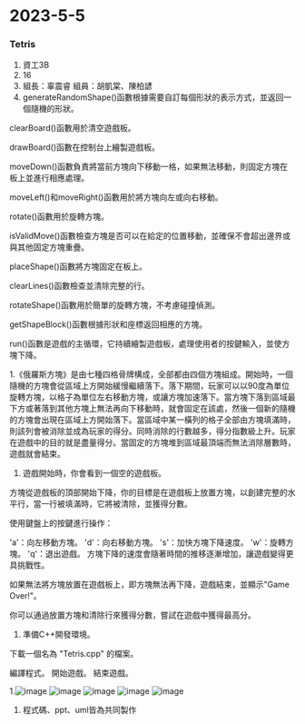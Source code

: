 # 2023-5-5
### Tetris

1. 資工3B 
1. 16 
1. 組長：辜震睿  組員：胡凱棠、陳柏諺
1. generateRandomShape()函數根據需要自訂每個形狀的表示方式，並返回一個隨機的形狀。

clearBoard()函數用於清空遊戲板。

drawBoard()函數在控制台上繪製遊戲板。

moveDown()函數負責將當前方塊向下移動一格，如果無法移動，則固定方塊在板上並進行相應處理。

moveLeft()和moveRight()函數用於將方塊向左或向右移動。

rotate()函數用於旋轉方塊。

isValidMove()函數檢查方塊是否可以在給定的位置移動，並確保不會超出邊界或與其他固定方塊重疊。

placeShape()函數將方塊固定在板上。

clearLines()函數檢查並清除完整的行。

rotateShape()函數用於簡單的旋轉方塊，不考慮碰撞偵測。

getShapeBlock()函數根據形狀和座標返回相應的方塊。

run()函數是遊戲的主循環，它持續繪製遊戲板，處理使用者的按鍵輸入，並使方塊下降。

1.《俄羅斯方塊》是由七種四格骨牌構成，全部都由四個方塊組成。開始時，一個隨機的方塊會從區域上方開始緩慢繼續落下。落下期間，玩家可以以90度為單位旋轉方塊，以格子為單位左右移動方塊，或讓方塊加速落下。當方塊下落到區域最下方或著落到其他方塊上無法再向下移動時，就會固定在該處，然後一個新的隨機的方塊會出現在區域上方開始落下。當區域中某一橫列的格子全部由方塊填滿時，則該列會被消除並成為玩家的得分。同時消除的行數越多，得分指數級上升。玩家在遊戲中的目的就是盡量得分。當固定的方塊堆到區域最頂端而無法消除層數時，遊戲就會結束。

1. 遊戲開始時，你會看到一個空的遊戲板。

方塊從遊戲板的頂部開始下降，你的目標是在遊戲板上放置方塊，以創建完整的水平行，當一行被填滿時，它將被清除，並獲得分數。

使用鍵盤上的按鍵進行操作：

'a'：向左移動方塊。
'd'：向右移動方塊。
's'：加快方塊下降速度。
'w'：旋轉方塊。
'q'：退出遊戲。
方塊下降的速度會隨著時間的推移逐漸增加，讓遊戲變得更具挑戰性。

如果無法將方塊放置在遊戲板上，即方塊無法再下降，遊戲結束，並顯示"Game Over!"。

你可以通過放置方塊和清除行來獲得分數，嘗試在遊戲中獲得最高分。

1. 準備C++開發環境。

下載一個名為 "Tetris.cpp" 的檔案。

編譯程式。
開始遊戲。
結束遊戲。

1.![image](https://github.com/alan9487/2021-3-2/assets/79899890/bcd4f85d-2f1d-4bd7-93ce-6921841bdfdd)
![image](https://github.com/alan9487/2021-3-2/assets/79899890/a2a3526a-6827-419c-b316-5a5937080ac3)
![image](https://github.com/alan9487/2021-3-2/assets/79899890/32125ad7-1401-4ad4-baf9-d6432a3f2eaf)
![image](https://github.com/alan9487/2021-3-2/assets/79899890/27890799-97e4-44b6-8312-208e7d25a4b3)
![image](https://github.com/alan9487/2021-3-2/assets/79899890/d100d715-7011-48eb-a0b1-a0e10ef8b0b1)

1. 程式碼、ppt、uml皆為共同製作
